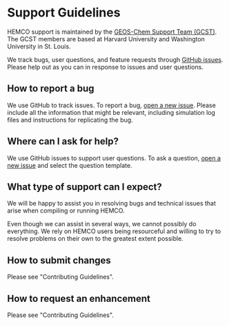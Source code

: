 # Support Guidelines

HEMCO support is maintained by the [GEOS-Chem Support Team (GCST)](http://wiki.geos-chem.org/GEOS-Chem_Support_Team). The GCST members are based at Harvard University and Washington University in St. Louis.

We track bugs, user questions, and feature requests through [GitHub issues](https://www.youtube.com/watch?v=dFBhdotYVf8). Please help out as you can in response to issues and user questions.

## How to report a bug
We use GitHub to track issues. To report a bug, [open a new issue](https://github.com/geoschem/HEMCO/issues/new/choose). Please include all the information that might be relevant, including simulation log files and instructions for replicating the bug.

## Where can I ask for help?
We use GitHub issues to support user questions. To ask a question, [open a new issue](https://github.com/geoschem/HEMCO/issues/new/choose) and select the question template. 

## What type of support can I expect?

We will be happy to assist you in resolving bugs and technical issues that arise when compiling or running HEMCO.

Even though we can assist in several ways, we cannot possibly do everything.  We rely on HEMCO users being resourceful and willing to try to resolve problems on their own to the greatest extent possible.

## How to submit changes
Please see "Contributing Guidelines".

## How to request an enhancement
Please see "Contributing Guidelines".
